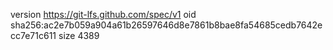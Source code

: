 version https://git-lfs.github.com/spec/v1
oid sha256:ac2e7b059a904a61b26597646d8e7861b8bae8fa54685cedb7642ecc7e71c611
size 4389
